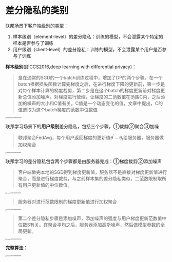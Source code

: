 # 差分隐私的类别

联邦场景下客户端级别的类型：

1. 样本级别（element-level）的差分隐私：训练的模型，不会泄露某个特定的样本是否参与了训练
2. 用户级别（client-level）的差分隐私：训练的模型，不会泄露某个用户是否参与了训练



**样本级别**(即CCS2016,deep learning with differential privacy)：

> 是在通常的SGD的一个batch训练过程中，增加了DP的两个步骤。在一个batch根据损失函数计算完梯度之后，在进行梯度下降的更新前，第一步是对每个样本计算的梯度裁剪，第二步是在这个batch的梯度更新前对梯度更新总值添加噪声。对梯度进行放缩，让梯度的二范数值在范围C内，之后添加的噪声的大小和C值有关。C值是一个动态变化的值，文章中提出，C的值选取为这个batch梯度的范数中位数值

<img src="https://mz-pico-1311932519.cos.ap-nanjing.myqcloud.com/image/image-20230315101320207.png" alt="image-20230315101320207" style="zoom:25%;" />

联邦学习场景下的**用户级别**差分隐私，包括三个步骤，①裁剪②聚合③加噪

> 联邦聚合FedAvg，每个用户返回梯度的更新值$\theta^\prime-\theta_t$给服务器，服务器做加权聚合

<img src="https://mz-pico-1311932519.cos.ap-nanjing.myqcloud.com/image/image-20230315101714927.png" alt="image-20230315101714927" style="zoom:25%;" />

联邦学习的差分隐私包含两个步骤都是由服务器完成：①梯度裁剪②添加噪声

> 客户端做完本地的SGD得到梯度更新值，服务器不是直接对梯度更新值进行聚合，而是进行梯度裁剪，与之前样本集的差分隐私类似，二范数限制取所有用户更新值的中位数值。

<img src="https://mz-pico-1311932519.cos.ap-nanjing.myqcloud.com/image/image-20230315111028793.png" alt="image-20230315111028793" style="zoom:25%;" />

> 服务器对进行范数限制的梯度更新值进行加权聚合

<img src="https://mz-pico-1311932519.cos.ap-nanjing.myqcloud.com/image/image-20230315111449054.png" alt="image-20230315111449054" style="zoom:25%;" />

> 第二个差分隐私步骤是添加噪声，添加噪声的强度与用户梯度更新范数值中位数S有关。在聚合平均之后，服务器添加高斯噪声，然后做模型参数的全局更新。

<img src="https://mz-pico-1311932519.cos.ap-nanjing.myqcloud.com/image/image-20230315133707442.png" alt="image-20230315133707442" style="zoom:25%;" />

**完整算法：**

<img src="https://mz-pico-1311932519.cos.ap-nanjing.myqcloud.com/image/image-20230315134106714.png" alt="image-20230315134106714" style="zoom:25%;" />